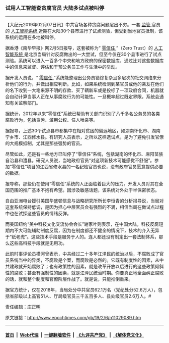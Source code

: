 ### 试用人工智能查贪腐官员 大陆多试点被叫停
------------------------

<p>
 【大纪元2019年02月07日讯】中共官场各种贪腐问题层出不穷。一套
 <a href="http://www.epochtimes.com/gb/tag/%E7%9B%91%E7%AE%A1.html">
  监管
 </a>
 官员的
 <a href="http://www.epochtimes.com/gb/tag/%E4%BA%BA%E5%B7%A5%E6%99%BA%E8%83%BD%E7%B3%BB%E7%BB%9F.html">
  人工智能系统
 </a>
 近期在大陆30个县市进行了试点测验，但受到当地官员抵制，该系统的运用在多地被叫停。
</p>
<p>
 据香港《南华早报》网2月5日报导，这套被称为“
 <a href="http://www.epochtimes.com/gb/tag/%E9%9B%B6%E4%BF%A1%E4%BB%BB.html">
  零信任
 </a>
 ”（Zero Trust）的
 <a href="http://www.epochtimes.com/gb/tag/%E4%BA%BA%E5%B7%A5%E6%99%BA%E8%83%BD%E7%B3%BB%E7%BB%9F.html">
  人工智能系统
 </a>
 是北京当局针对反腐做出的一大尝试，但至今仅在30个县市进行了试点测验。系统可以进入一百多个中央和地方政府的保密数据库，通过比对这些数据库中的信息来监督、评估和干预公务员工作与生活中的举动。
</p>
<p>
 据开发人员说，“
 <a href="http://www.epochtimes.com/gb/tag/%E9%9B%B6%E4%BF%A1%E4%BB%BB.html">
  零信任
 </a>
 ”系统能整理出公务员错综复杂且多层次的社交网络来分析他们的行为，并做出相应判断。比如，如果系统检测到某官员或他的亲友在他们的名下收到一大笔来源不明的存款、买了辆新车或是投标了一项政府合同，机器就会自动计算当事人正在从事腐败行为的可能性。一旦概率超过既定界限，系统会通知有关监察部门。
</p>
<p>
 据统计，2012年以来“零信任”系统已帮助有关部门识别了八千多名公务员的各类腐败行为，包括贪污、滥用公权、任人唯亲等。
</p>
<p>
 据报导，上述30个试点县市都集中在相对贫困的偏远地区，如湖南怀化市、湖南宁乡市、江西修水县。有研究人员表示，之所以这样选试点，是为了避免引发官僚的大规模抵制，尤其是那些强势的官员。
</p>
<p>
 尽管如此，还是有一些地方已叫停了“零信任”系统，包括湖南的怀化市、麻阳苗族自治县和澧县。研究人员说，当地政府官员“对这项新技术可能感觉不舒服”。参加“零信任”项目的江西省修水县的一名纪检官员也说，没有政府官员愿意提供必要的数据。
</p>
<p>
 报导称，那些仍在使用“零信任”系统的人正面临着巨大的压力。开发人员对其在全国范围的推广基本不抱有希望。因涉及敏感话题，该系统对外处于半保密状态。
</p>
<p>
 自由亚洲电台援引美国华盛顿信息与战略研究所所长李恒青的分析报导说，当局对这套系统保持低调，是因为担心中层官员会有强烈的不满，相信当局在做试点过程中也在试探这些官员的情绪反弹。
</p>
<p>
 而美国纽约“美中科技文化交流协会会长”谢家叶则表示，在中国大陆，科技反腐短期内不大可能辅助制度反腐，因为在制度都还不健全的情况下，技术的介入无异于“纸老虎”。这些技术手段是服务于人的。连人都还没有制定出一套法制体系，那么这些高科技手段就是无用功。
</p>
<p>
 此前时事评论员横河曾表示，中共经过二十多年江泽民的统治以后，不腐败成了官员系统当中的异类，不腐败是个案，而腐败是必然的。它既有制度性的因素，从中共建政就开始腐败了；也有政策性的因素，就是改革开放以后进行的这些政策倾斜性的腐败；甚至有强制性的因素，就是江泽民统治时期。你要真正地全面纠正腐败的话，就和整个制度和官僚阶层作战了。就是说，只能推倒重来。
</p>
<p>
 据官方统计，仅在2018年，当局处分中共官员62.1万名（党纪处分52.6万人），包括省部级以上高官51人、厅局级官员三千五百多人、县处级官员2.6万人。#
</p>
<p>
 责任编辑：庄正明
</p>

原文链接：http://www.epochtimes.com/gb/19/2/6/n11029089.htm


------------------------
#### [首页](https://github.com/gfw-breaker/banned-news/blob/master/README.md) &nbsp;|&nbsp; [Web代理](https://github.com/labour-camp/helloworld) &nbsp;|&nbsp; [一键翻墙软件](https://github.com/gfw-breaker/nogfw/blob/master/README.md) &nbsp;|&nbsp; [《九评共产党》](https://github.com/gfw-breaker/9ping.md/blob/master/README.md#九评之一评共产党是什么) &nbsp;|&nbsp; [《解体党文化》](https://github.com/gfw-breaker/jtdwh.md/blob/master/README.md#绪论)

